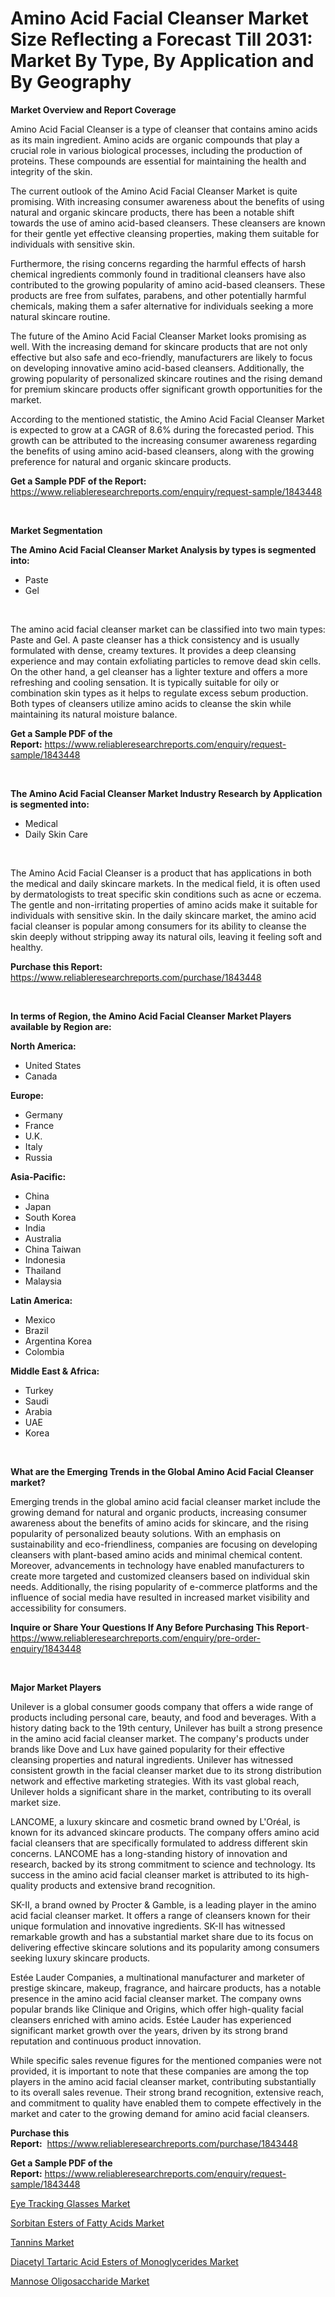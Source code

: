 <p><h1>Amino Acid Facial Cleanser Market Size Reflecting a Forecast Till 2031: Market By Type, By Application and By Geography</h1></p><p><strong>Market Overview and Report Coverage</strong></p>
<p><p>Amino Acid Facial Cleanser is a type of cleanser that contains amino acids as its main ingredient. Amino acids are organic compounds that play a crucial role in various biological processes, including the production of proteins. These compounds are essential for maintaining the health and integrity of the skin.</p><p>The current outlook of the Amino Acid Facial Cleanser Market is quite promising. With increasing consumer awareness about the benefits of using natural and organic skincare products, there has been a notable shift towards the use of amino acid-based cleansers. These cleansers are known for their gentle yet effective cleansing properties, making them suitable for individuals with sensitive skin.</p><p>Furthermore, the rising concerns regarding the harmful effects of harsh chemical ingredients commonly found in traditional cleansers have also contributed to the growing popularity of amino acid-based cleansers. These products are free from sulfates, parabens, and other potentially harmful chemicals, making them a safer alternative for individuals seeking a more natural skincare routine.</p><p>The future of the Amino Acid Facial Cleanser Market looks promising as well. With the increasing demand for skincare products that are not only effective but also safe and eco-friendly, manufacturers are likely to focus on developing innovative amino acid-based cleansers. Additionally, the growing popularity of personalized skincare routines and the rising demand for premium skincare products offer significant growth opportunities for the market.</p><p>According to the mentioned statistic, the Amino Acid Facial Cleanser Market is expected to grow at a CAGR of 8.6% during the forecasted period. This growth can be attributed to the increasing consumer awareness regarding the benefits of using amino acid-based cleansers, along with the growing preference for natural and organic skincare products.</p></p>
<p><strong>Get a Sample PDF of the Report:</strong> <a href="https://www.reliableresearchreports.com/enquiry/request-sample/1843448">https://www.reliableresearchreports.com/enquiry/request-sample/1843448</a></p>
<p>&nbsp;</p>
<p><strong>Market Segmentation</strong></p>
<p><strong>The Amino Acid Facial Cleanser Market Analysis by types is segmented into:</strong></p>
<p><ul><li>Paste</li><li>Gel</li></ul></p>
<p>&nbsp;</p>
<p><p>The amino acid facial cleanser market can be classified into two main types: Paste and Gel. A paste cleanser has a thick consistency and is usually formulated with dense, creamy textures. It provides a deep cleansing experience and may contain exfoliating particles to remove dead skin cells. On the other hand, a gel cleanser has a lighter texture and offers a more refreshing and cooling sensation. It is typically suitable for oily or combination skin types as it helps to regulate excess sebum production. Both types of cleansers utilize amino acids to cleanse the skin while maintaining its natural moisture balance.</p></p>
<p><strong>Get a Sample PDF of the Report:</strong>&nbsp;<a href="https://www.reliableresearchreports.com/enquiry/request-sample/1843448">https://www.reliableresearchreports.com/enquiry/request-sample/1843448</a></p>
<p>&nbsp;</p>
<p><strong>The Amino Acid Facial Cleanser Market Industry Research by Application is segmented into:</strong></p>
<p><ul><li>Medical</li><li>Daily Skin Care</li></ul></p>
<p>&nbsp;</p>
<p><p>The Amino Acid Facial Cleanser is a product that has applications in both the medical and daily skincare markets. In the medical field, it is often used by dermatologists to treat specific skin conditions such as acne or eczema. The gentle and non-irritating properties of amino acids make it suitable for individuals with sensitive skin. In the daily skincare market, the amino acid facial cleanser is popular among consumers for its ability to cleanse the skin deeply without stripping away its natural oils, leaving it feeling soft and healthy.</p></p>
<p><strong>Purchase this Report:</strong>&nbsp; <a href="https://www.reliableresearchreports.com/purchase/1843448">https://www.reliableresearchreports.com/purchase/1843448</a></p>
<p>&nbsp;</p>
<p><strong>In terms of Region, the Amino Acid Facial Cleanser Market Players available by Region are:</strong></p>
<p>
    <p> <strong> North America: </strong>
        <ul>
            <li>United States</li>
            <li>Canada</li>
        </ul>
        </p> 
    <p> <strong> Europe: </strong>
        <ul>
            <li>Germany</li>
            <li>France</li>
            <li>U.K.</li>
            <li>Italy</li>
            <li>Russia</li>
        </ul>
        </p> 
    <p> <strong> Asia-Pacific: </strong>
        <ul>
            <li>China</li>
            <li>Japan</li>
            <li>South Korea</li>
            <li>India</li>
            <li>Australia</li>
            <li>China Taiwan</li>
            <li>Indonesia</li>
            <li>Thailand</li>
            <li>Malaysia</li>
        </ul>
        </p> 
    <p> <strong> Latin America: </strong>
        <ul>
            <li>Mexico</li>
            <li>Brazil</li>
            <li>Argentina Korea</li>
            <li>Colombia</li>
        </ul>
        </p> 
    <p> <strong> Middle East & Africa: </strong>
        <ul>
            <li>Turkey</li>
            <li>Saudi</li>
            <li>Arabia</li>
            <li>UAE</li>
            <li>Korea</li>
        </ul>
    </p>
    </p>
<p>&nbsp;</p>
<p><strong>What are the Emerging Trends in the Global Amino Acid Facial Cleanser market?</strong></p>
<p><p>Emerging trends in the global amino acid facial cleanser market include the growing demand for natural and organic products, increasing consumer awareness about the benefits of amino acids for skincare, and the rising popularity of personalized beauty solutions. With an emphasis on sustainability and eco-friendliness, companies are focusing on developing cleansers with plant-based amino acids and minimal chemical content. Moreover, advancements in technology have enabled manufacturers to create more targeted and customized cleansers based on individual skin needs. Additionally, the rising popularity of e-commerce platforms and the influence of social media have resulted in increased market visibility and accessibility for consumers.</p></p>
<p><strong>Inquire or Share Your Questions If Any Before Purchasing This Report</strong>- <a href="https://www.reliableresearchreports.com/enquiry/pre-order-enquiry/1843448">https://www.reliableresearchreports.com/enquiry/pre-order-enquiry/1843448</a></p>
<p>&nbsp;</p>
<p><strong>Major Market Players</strong></p>
<p><p>Unilever is a global consumer goods company that offers a wide range of products including personal care, beauty, and food and beverages. With a history dating back to the 19th century, Unilever has built a strong presence in the amino acid facial cleanser market. The company's products under brands like Dove and Lux have gained popularity for their effective cleansing properties and natural ingredients. Unilever has witnessed consistent growth in the facial cleanser market due to its strong distribution network and effective marketing strategies. With its vast global reach, Unilever holds a significant share in the market, contributing to its overall market size.</p><p>LANCOME, a luxury skincare and cosmetic brand owned by L'Oréal, is known for its advanced skincare products. The company offers amino acid facial cleansers that are specifically formulated to address different skin concerns. LANCOME has a long-standing history of innovation and research, backed by its strong commitment to science and technology. Its success in the amino acid facial cleanser market is attributed to its high-quality products and extensive brand recognition.</p><p>SK-II, a brand owned by Procter & Gamble, is a leading player in the amino acid facial cleanser market. It offers a range of cleansers known for their unique formulation and innovative ingredients. SK-II has witnessed remarkable growth and has a substantial market share due to its focus on delivering effective skincare solutions and its popularity among consumers seeking luxury skincare products.</p><p>Estée Lauder Companies, a multinational manufacturer and marketer of prestige skincare, makeup, fragrance, and haircare products, has a notable presence in the amino acid facial cleanser market. The company owns popular brands like Clinique and Origins, which offer high-quality facial cleansers enriched with amino acids. Estée Lauder has experienced significant market growth over the years, driven by its strong brand reputation and continuous product innovation.</p><p>While specific sales revenue figures for the mentioned companies were not provided, it is important to note that these companies are among the top players in the amino acid facial cleanser market, contributing substantially to its overall sales revenue. Their strong brand recognition, extensive reach, and commitment to quality have enabled them to compete effectively in the market and cater to the growing demand for amino acid facial cleansers.</p></p>
<p><strong>Purchase this Report:</strong>&nbsp;&nbsp;<a href="https://www.reliableresearchreports.com/purchase/1843448">https://www.reliableresearchreports.com/purchase/1843448</a></p>
<p></p>
<p><strong>Get a Sample PDF of the Report:</strong>&nbsp;<a href="https://www.reliableresearchreports.com/enquiry/request-sample/1843448">https://www.reliableresearchreports.com/enquiry/request-sample/1843448</a></p>
<p><p><a href="https://github.com/yoshih12/Market-Research-Report-List-1/blob/main/eye-tracking-glasses-market.md">Eye Tracking Glasses Market</a></p><p><a href="https://github.com/indrystar/Market-Research-Report-List-1/blob/main/sorbitan-esters-of-fatty-acids-market.md">Sorbitan Esters of Fatty Acids Market</a></p><p><a href="https://github.com/juniordelafrance/Market-Research-Report-List-1/blob/main/tannins-market.md">Tannins Market</a></p><p><a href="https://github.com/irfadac/Market-Research-Report-List-1/blob/main/diacetyl-tartaric-acid-esters-of-monoglycerides-market.md">Diacetyl Tartaric Acid Esters of Monoglycerides Market</a></p><p><a href="https://github.com/elizabethdagraca/Market-Research-Report-List-1/blob/main/mannose-oligosaccharide-market.md">Mannose Oligosaccharide Market</a></p></p>